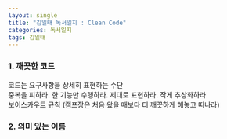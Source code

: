 ```yaml
---
layout: single
title: "김일태 독서일지 : Clean Code"
categories: 독서일지
tags: 김일태
---
```


### 1. 깨끗한 코드

코드는 요구사항을 상세히 표현하는 수단<br/>
중복을 피하라. 한 기능만 수행하라. 제대로 표현하라. 작게 추상화하라<br/>
보이스카우트 규칙 (캠프장은 처음 왔을 때보다 더 깨끗하게 해놓고 떠나라)<br/>

### 2. 의미 있는 이름
